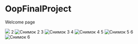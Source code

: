 # OopFinalProject
Welcome page

![](https://user-images.githubusercontent.com/49878695/102628966-b8f4e100-4174-11eb-9e0e-e9c738505162.PNG)
2
![Снимок 2](https://user-images.githubusercontent.com/49878695/102628971-ba260e00-4174-11eb-82b5-a45988480d09.PNG)
3
![Снимок 3](https://user-images.githubusercontent.com/49878695/102628972-babea480-4174-11eb-9691-fa1285f9b5c1.PNG)
4
![Снимок 4](https://user-images.githubusercontent.com/49878695/102628973-babea480-4174-11eb-8c7d-5b3d4d9663c8.PNG)
5
![Снимок 5](https://user-images.githubusercontent.com/49878695/102628974-bb573b00-4174-11eb-9dcd-303b6510f113.PNG)
6
![Снимок 6](https://user-images.githubusercontent.com/49878695/102628976-bb573b00-4174-11eb-97fc-c54736571670.PNG)
